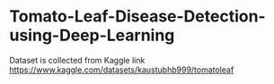 # Tomato-Leaf-Disease-Detection-using-Deep-Learning
Dataset is collected from Kaggle link https://www.kaggle.com/datasets/kaustubhb999/tomatoleaf
